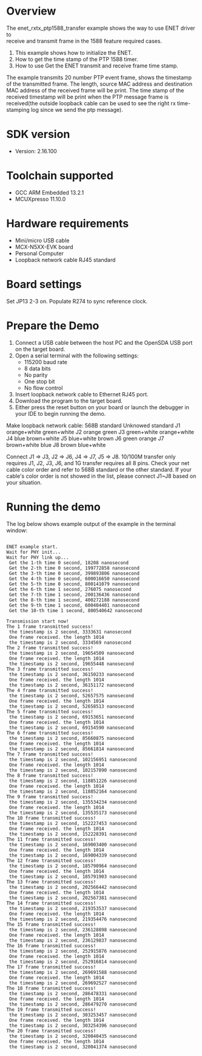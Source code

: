 Overview
========

The enet_rxtx_ptp1588_transfer example shows the way to use ENET driver to  
 receive and transmit frame in the 1588 feature required cases.

1. This example shows how to initialize the ENET.
2. How to get the time stamp of the PTP 1588 timer.
3. How to use Get the ENET transmit and receive frame time stamp.

The example transmits 20 number PTP event frame, shows the timestamp of the transmitted frame.
The length, source MAC address and destination MAC address of the received frame will be print. 
The time stamp of the received timestamp will be print when the PTP message frame is received(the outside loopback cable can be used to see the right rx time-stamping log since we send the ptp message). 

SDK version
===========
- Version: 2.16.100

Toolchain supported
===================
- GCC ARM Embedded  13.2.1
- MCUXpresso  11.10.0

Hardware requirements
=====================
- Mini/micro USB cable
- MCX-N5XX-EVK board
- Personal Computer
- Loopback network cable RJ45 standard

Board settings
==============
Set JP13 2-3 on.
Populate R274 to sync reference clock.

Prepare the Demo
================
1.  Connect a USB cable between the host PC and the OpenSDA USB port on the target board.
2.  Open a serial terminal with the following settings:
    - 115200 baud rate
    - 8 data bits
    - No parity
    - One stop bit
    - No flow control
3.  Insert loopback network cable to Ethernet RJ45 port.
4.  Download the program to the target board.
5.  Either press the reset button on your board or launch the debugger in your IDE to begin running the demo.

Make loopback network cable:
      568B standard 	 Unknowed standard
J1    orange+white       green+white
J2    orange             green
J3    green+white        orange+white
J4    blue               brown+white
J5    blue+white         brown
J6    green              orange
J7	  brown+white        blue
J8    brown              blue+white

Connect J1 => J3, J2 => J6, J4 => J7, J5 => J8. 10/100M transfer only requires J1, J2, J3, J6, and 1G transfer requires all 8 pins.
Check your net cable color order and refer to 568B standard or the other standard. If your cable's color order is not showed in the list,
please connect J1~J8 based on your situation.

Running the demo
================
The log below shows example output of the example in the terminal window:
~~~~~~~~~~~~~~~~~~~~~~~~~~~~~~~~~~~

ENET example start.
Wait for PHY init...
Wait for PHY link up...
 Get the 1-th time 0 second, 18208 nanosecond
 Get the 2-th time 0 second, 199772858 nanosecond
 Get the 3-th time 0 second, 399893806 nanosecond
 Get the 4-th time 0 second, 600016650 nanosecond
 Get the 5-th time 0 second, 800141079 nanosecond
 Get the 6-th time 1 second, 276075 nanosecond
 Get the 7-th time 1 second, 200136436 nanosecond
 Get the 8-th time 1 second, 400272188 nanosecond
 Get the 9-th time 1 second, 600404401 nanosecond
 Get the 10-th time 1 second, 800540642 nanosecond

Transmission start now!
The 1 frame transmitted success!
 the timestamp is 2 second, 3333631 nanosecond
 One frame received. the length 1014
 the timestamp is 2 second, 3334569 nanosecond
The 2 frame transmitted success!
 the timestamp is 2 second, 19654509 nanosecond
 One frame received. the length 1014
 the timestamp is 2 second, 19655448 nanosecond
The 3 frame transmitted success!
 the timestamp is 2 second, 36150233 nanosecond
 One frame received. the length 1014
 the timestamp is 2 second, 36151172 nanosecond
The 4 frame transmitted success!
 the timestamp is 2 second, 52657575 nanosecond
 One frame received. the length 1014
 the timestamp is 2 second, 52658513 nanosecond
The 5 frame transmitted success!
 the timestamp is 2 second, 69153651 nanosecond
 One frame received. the length 1014
 the timestamp is 2 second, 69154590 nanosecond
The 6 frame transmitted success!
 the timestamp is 2 second, 85660875 nanosecond
 One frame received. the length 1014
 the timestamp is 2 second, 85661814 nanosecond
The 7 frame transmitted success!
 the timestamp is 2 second, 102156951 nanosecond
 One frame received. the length 1014
 the timestamp is 2 second, 102157890 nanosecond
The 8 frame transmitted success!
 the timestamp is 2 second, 118851226 nanosecond
 One frame received. the length 1014
 the timestamp is 2 second, 118852164 nanosecond
The 9 frame transmitted success!
 the timestamp is 2 second, 135534234 nanosecond
 One frame received. the length 1014
 the timestamp is 2 second, 135535173 nanosecond
The 10 frame transmitted success!
 the timestamp is 2 second, 152227453 nanosecond
 One frame received. the length 1014
 the timestamp is 2 second, 152228391 nanosecond
The 11 frame transmitted success!
 the timestamp is 2 second, 169003400 nanosecond
 One frame received. the length 1014
 the timestamp is 2 second, 169004339 nanosecond
The 12 frame transmitted success!
 the timestamp is 2 second, 185790964 nanosecond
 One frame received. the length 1014
 the timestamp is 2 second, 185791903 nanosecond
The 13 frame transmitted success!
 the timestamp is 2 second, 202566442 nanosecond
 One frame received. the length 1014
 the timestamp is 2 second, 202567381 nanosecond
The 14 frame transmitted success!
 the timestamp is 2 second, 219353537 nanosecond
 One frame received. the length 1014
 the timestamp is 2 second, 219354476 nanosecond
The 15 frame transmitted success!
 the timestamp is 2 second, 236128898 nanosecond
 One frame received. the length 1014
 the timestamp is 2 second, 236129837 nanosecond
The 16 frame transmitted success!
 the timestamp is 2 second, 252915876 nanosecond
 One frame received. the length 1014
 the timestamp is 2 second, 252916814 nanosecond
The 17 frame transmitted success!
 the timestamp is 2 second, 269691588 nanosecond
 One frame received. the length 1014
 the timestamp is 2 second, 269692527 nanosecond
The 18 frame transmitted success!
 the timestamp is 2 second, 286478331 nanosecond
 One frame received. the length 1014
 the timestamp is 2 second, 286479270 nanosecond
The 19 frame transmitted success!
 the timestamp is 2 second, 303253457 nanosecond
 One frame received. the length 1014
 the timestamp is 2 second, 303254396 nanosecond
The 20 frame transmitted success!
 the timestamp is 2 second, 320040435 nanosecond
 One frame received. the length 1014
 the timestamp is 2 second, 320041374 nanosecond

~~~~~~~~~~~~~~~~~~~~~~~~~~~~~~~~~~~
